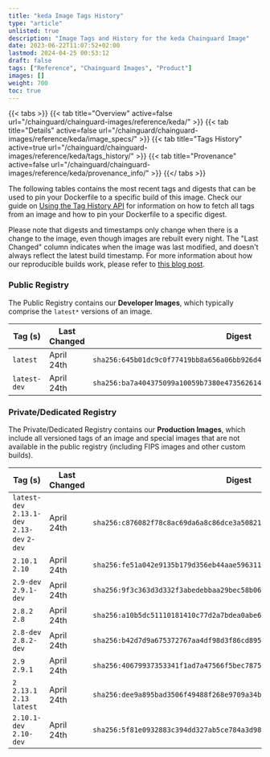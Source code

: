 ```yaml
---
title: "keda Image Tags History"
type: "article"
unlisted: true
description: "Image Tags and History for the keda Chainguard Image"
date: 2023-06-22T11:07:52+02:00
lastmod: 2024-04-25 00:53:12
draft: false
tags: ["Reference", "Chainguard Images", "Product"]
images: []
weight: 700
toc: true
---
```


{{< tabs >}}
{{< tab title="Overview" active=false url="/chainguard/chainguard-images/reference/keda/" >}}
{{< tab title="Details" active=false url="/chainguard/chainguard-images/reference/keda/image_specs/" >}}
{{< tab title="Tags History" active=true url="/chainguard/chainguard-images/reference/keda/tags_history/" >}}
{{< tab title="Provenance" active=false url="/chainguard/chainguard-images/reference/keda/provenance_info/" >}}
{{</ tabs >}}

The following tables contains the most recent tags and digests that can be used to pin your Dockerfile to a specific build of this image. Check our guide on [Using the Tag History API](/chainguard/chainguard-images/using-the-tag-history-api/) for information on how to fetch all tags from an image and how to pin your Dockerfile to a specific digest.

Please note that digests and timestamps only change when there is a change to the image, even though images are rebuilt every night. The "Last Changed" column indicates when the image was last modified, and doesn't always reflect the latest build timestamp. For more information about how our reproducible builds work, please refer to [this blog post](https://www.chainguard.dev/unchained/reproducing-chainguards-reproducible-image-builds).

### Public Registry
The Public Registry contains our **Developer Images**, which typically comprise the `latest*` versions of an image.

| Tag (s)       | Last Changed | Digest                                                                    |
|---------------|--------------|---------------------------------------------------------------------------|
|  `latest`     | April 24th   | `sha256:645b01dc9c0f77419bb8a656a06bb926d4a401c21e3810ba0a3ccf97febcab63` |
|  `latest-dev` | April 24th   | `sha256:ba7a404375099a10059b7380e4735626142e8cbb72816d829ea9983946087c6a` |


### Private/Dedicated Registry
The Private/Dedicated Registry contains our **Production Images**, which include all versioned tags of an image and special images that are not available in the public registry (including FIPS images and other custom builds).

| Tag (s)                                       | Last Changed | Digest                                                                    |
|-----------------------------------------------|--------------|---------------------------------------------------------------------------|
|  `latest-dev` `2.13.1-dev` `2.13-dev` `2-dev` | April 24th   | `sha256:c876082f78c8ac69da6a8c86dce3a50821483bc9b09b583f7d1de7f46a56bfc8` |
|  `2.10.1` `2.10`                              | April 24th   | `sha256:fe51a042e9135b179d356eb44aae5963114cb8aac30954de84d98613809e73a4` |
|  `2.9-dev` `2.9.1-dev`                        | April 24th   | `sha256:9f3c363d3d332f3abedebbaa29bec58b06e7ec6ae7af2763a9583f9add777cf0` |
|  `2.8.2` `2.8`                                | April 24th   | `sha256:a10b5dc51110181410c77d2a7bdea0abe68f3aeb3a85927e4a79b7b32d81ea6b` |
|  `2.8-dev` `2.8.2-dev`                        | April 24th   | `sha256:b42d7d9a675372767aa4df98d3f86cd895a9352684bfc34037ccc7bc8cb5aaca` |
|  `2.9` `2.9.1`                                | April 24th   | `sha256:40679937353341f1ad7a47566f5bec787595b9d307ac051a60e164e52413d209` |
|  `2` `2.13.1` `2.13` `latest`                 | April 24th   | `sha256:dee9a895bad3506f49488f268e9709a34b313b12def6f7725f46ee84b1448b6d` |
|  `2.10.1-dev` `2.10-dev`                      | April 24th   | `sha256:5f81e0932883c394dd327ab5ce784a3d986ecbb5bfd7439d2e31a2e6f81b19eb` |

